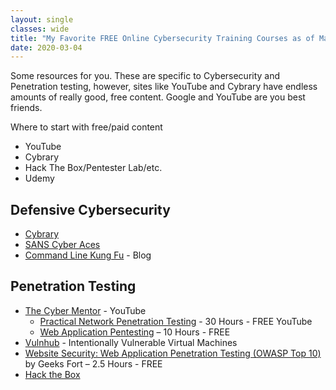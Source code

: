 ```yaml
---
layout: single
classes: wide
title: "My Favorite FREE Online Cybersecurity Training Courses as of March 2020"
date: 2020-03-04
---
```


Some resources for you. These are specific to Cybersecurity and Penetration testing, however, sites like YouTube and Cybrary have endless amounts of really good, free content. Google and YouTube are you best friends.

Where to start with free/paid content
- YouTube
- Cybrary
- Hack The Box/Pentester Lab/etc.
- Udemy

## Defensive Cybersecurity
- [Cybrary](https://www.cybrary.it/)
- [SANS Cyber Aces](https://www.cyberaces.org/)
- [Command Line Kung Fu](http://blog.commandlinekungfu.com/) - Blog

## Penetration Testing

- [The Cyber Mentor](https://www.youtube.com/channel/UC0ArlFuFYMpEewyRBzdLHiw) - YouTube
    - [Practical Network Penetration Testing](https://www.youtube.com/playlist?list=PLLKT__MCUeiwBa7d7F_vN1GUwz_2TmVQj) - 30 Hours - FREE YouTube
    - [Web Application Pentesting](https://www.youtube.com/playlist?list=PLLKT__MCUeixCoi2jtP2Jj8nZzM4MOzBL) – 10 Hours - FREE
- [Vulnhub](https://www.vulnhub.com/) - Intentionally Vulnerable Virtual Machines
- [Website Security: Web Application Penetration Testing (OWASP Top 10)](https://www.youtube.com/playlist?list=PLp4w7b_XLssS2d2gbkesLY5uSxWoufdkN) by Geeks Fort – 2.5 Hours - FREE
- [Hack the Box](https://www.hackthebox.eu/)